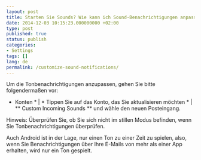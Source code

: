 ```yaml
---
layout: post
title: Starten Sie Sounds? Wie kann ich Sound-Benachrichtigungen anpassen?
date: 2014-12-03 10:15:23.000000000 +02:00
type: post
published: true
status: publish
categories:
- Settings
tags: []
lang: de
permalink: /customize-sound-notifications/
---
```


Um die Tonbenachrichtigungen anzupassen, gehen Sie bitte folgendermaßen vor:

* Konten * \| * Tippen Sie auf das Konto, das Sie aktualisieren möchten * \| ** Custom Incoming Sounds ** und wähle den neuen Posteingang.

Hinweis: Überprüfen Sie, ob Sie sich nicht im stillen Modus befinden, wenn Sie Tonbenachrichtigungen überprüfen.

Auch Android ist in der Lage, nur einen Ton zu einer Zeit zu spielen, also, wenn Sie Benachrichtigungen über Ihre E-Mails von mehr als einer App erhalten, wird nur ein Ton gespielt.
